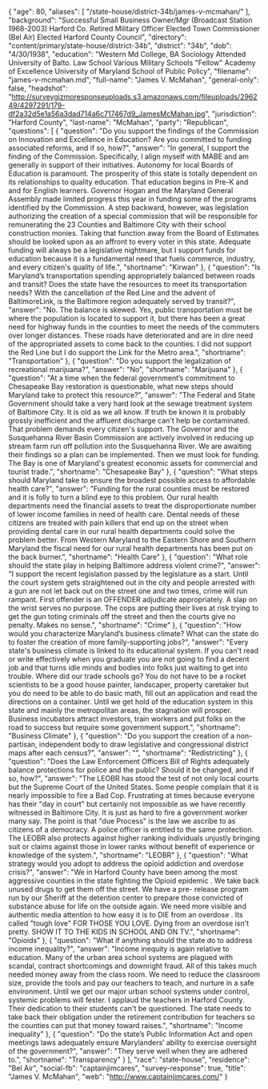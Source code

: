 {
  "age": 80,
  "aliases": [
    "/state-house/district-34b/james-v-mcmahan/"
  ],
  "background": "Successful Small Business Owner/Mgr (Broadcast Station 1968-2003) Harford Co.              Retired Military Officer  Elected Town Commissioner (Bel Air) Elected Harford County Council",
  "directory": "content/primary/state-house/district-34b",
  "district": "34b",
  "dob": "4/30/1938",
  "education": "Western Md College, BA Sociology Attended University of Balto. Law School Various Military Schools \"Fellow\" Academy of Excellence University of Maryland School of Public Policy",
  "filename": "james-v-mcmahan.md",
  "full-name": "James V. McMahan",
  "general-only": false,
  "headshot": "http://surveygizmoresponseuploads.s3.amazonaws.com/fileuploads/296249/4297291/179-df2a32d5e1a56a3dad714a6c717467d9_JamesMcMahan.jpg",
  "jurisdiction": "Harford County",
  "last-name": "McMahan",
  "party": "Republican",
  "questions": [
    {
      "question": "Do you support the findings of the Commission on Innovation and Excellence in Education? Are you committed to funding associated reforms, and if so, how?",
      "answer": "In general, I support the finding of the Commission.  Specifically, I align myself with MABE and am generally in support of their initiatives.  Autonomy for local Boards of Education is paramount.  The prosperity of this state is totally dependent on its relationships to quality education.  That education begins in Pre-K and and for English learners.  Governor Hogan and the Maryland General Assembly made limited progress this year in funding some of the programs identified by the Commission.  A step backward, however, was legislation authorizing the creation of a special commission that will be responsible for remunerating the 23 Counties and Baltimore City with their school construction monies.  Taking that function away from the Board of Estimates should be looked upon as an affront to every voter in this state.  Adequate funding will always be a legislative nightmare, but I support funds for education because it is a fundamental need that fuels commerce, industry, and every citizen's quality of life.",
      "shortname": "Kirwan"
    },
    {
      "question": "Is Maryland’s transportation spending appropriately balanced between roads and transit? Does the state have the resources to meet its transportation needs? With the cancellation of the Red Line and the advent of BaltimoreLink, is the Baltimore region adequately served by transit?",
      "answer": "No. The balance is skewed.  Yes, public transportation must be where the population is located to support it, but there has been a  great need for highway funds in the counties to meet the needs of the commuters over longer distances. These roads have deteriorated and are in dire need of the appropriated assets to come back to the counties.  I did not support the Red Line but I do support the Link for the Metro area.",
      "shortname": "Transportation"
    },
    {
      "question": "Do you support the legalization of recreational marijuana?",
      "answer": "No",
      "shortname": "Marijuana"
    },
    {
      "question": "At a time when the federal government’s commitment to Chesapeake Bay restoration is questionable, what new steps should Maryland take to protect this resource?",
      "answer": "The Federal and State Government should take a very hard look at the sewage treatment system of Baltimore City.  It is old as we all know. If truth be known it is probably grossly inefficient and the affluent discharge can't help be contaminated. That problem demands every citizen's support.  The Governor and the Susquehanna River Basin Commission are actively involved in reducing  up stream  farm run off pollution into the Susquehanna River. We are awaiting their findings so a plan can be implemented.  Then we must look for funding.  The Bay is one of Maryland's greatest  economic assets for commercial and tourist trade.",
      "shortname": "Chesapeake Bay"
    },
    {
      "question": "What steps should Maryland take to ensure the broadest possible access to affordable health care?",
      "answer": "Funding for the  rural counties must be restored and it is folly to turn a blind eye to this problem.  Our rural health departments need the financial assets  to treat the disproportionate number of  lower income families in need of health care. Dental needs of these citizens are treated with pain killers that end up on the street when providing dental care in our rural health departments could solve the problem better.  From Western Maryland to the Eastern Shore and Southern Maryland the fiscal need for our rural health departments has been put on the back burner.",
      "shortname": "Health Care"
    },
    {
      "question": "What role should the state play in helping Baltimore address violent crime?",
      "answer": "I support the recent legislation passed by the legislature as a start.  Until the court system gets straightened out in the city and people arrested with a gun are not let back out on the street one and two times, crime will run rampant. First offender is an OFFENDER adjudicate appropriately. A slap on the wrist serves no purpose. The cops are putting their lives at risk trying to get the gun toting criminals off the street and then the courts give no penalty.  Makes no sense.",
      "shortname": "Crime"
    },
    {
      "question": "How would you characterize Maryland’s business climate? What can the state do to foster the creation of more family-supporting jobs?",
      "answer": "Every state's business climate is linked to its educational system.  If you can't read or write effectively when you graduate you are not going to find a decent job and that turns idle minds and bodies into folks just waiting to get into trouble.  Where did our trade schools go? You do not have to be a rocket scientists to be a good house painter, landscaper, property caretaker but you do need to  be able to do basic math, fill out an application and read the directions on a container. Until we get hold of the education system in this state and mainly the metropolitan areas, the stagnation will prosper.  Business incubators attract investors, train workers and put folks on the road to success but require some government support.",
      "shortname": "Business Climate"
    },
    {
      "question": "Do you support the creation of a non-partisan, independent body to draw legislative and congressional district maps after each census?",
      "answer": "",
      "shortname": "Redistricting"
    },
    {
      "question": "Does the Law Enforcement Officers Bill of Rights adequately balance protections for police and the public? Should it be changed, and if so, how?",
      "answer": "The  LEOBR has stood the test of not only local courts but the Supreme Court of the United States.  Some people complain that it is nearly impossible to  fire a Bad Cop.  Frustrating at times because everyone has their \"day in court\" but certainly not impossible as we have recently witnessed in Baltimore City. It is just as hard to fire a government worker many say. The point is that \"due Process\" is the law we ascribe to as citizens of a democracy. A police officer is entitled to the same protection. The LEOBR also protects against higher ranking individuals unjustly bringing suit or claims against those  in lower ranks without benefit of experience or knowledge of the system.",
      "shortname": "LEOBR"
    },
    {
      "question": "What strategy would you adopt to address the opioid addiction and overdose crisis?",
      "answer": "We in Harford County have been among the most aggressive counties in the state fighting the Opioid epidemic .  We take back unused drugs to get them off the street.  We have a pre- release program run by our Sheriff at the detention center to prepare those convicted of substance abuse for life on the outside again.  We need more visible and authentic media attention to how easy it is to DIE from an overdose .  Its called \"tough love\" FOR THOSE YOU LOVE.   Dying from an overdose isn't pretty.  SHOW IT TO THE KIDS IN SCHOOL AND ON TV.",
      "shortname": "Opioids"
    },
    {
      "question": "What if anything should the state do to address income inequality?",
      "answer": "Income inequity is again relative to education.  Many of the urban area school systems are plagued with scandal, contract shortcomings and downright fraud. All of this takes much needed money away from the class room. We need to reduce the classroom size, provide the tools and pay our teachers to teach, and nurture in a safe environment.  Until we get our major urban school systems under control, systemic problems will fester. I applaud the teachers in Harford County. Their dedication to their students can't be questioned.   The state needs to take back their obligation under the retirement contribution for teachers so the counties can put that money toward raises.",
      "shortname": "Income inequality"
    },
    {
      "question": "Do the state’s Public Information Act and open meetings laws adequately ensure Marylanders’ ability to exercise oversight of the government?",
      "answer": "They serve well when they are adhered to.",
      "shortname": "Transparency"
    }
  ],
  "race": "state-house",
  "residence": "Bel Air",
  "social-fb": "captainjimcares",
  "survey-response": true,
  "title": "James V. McMahan",
  "web": "http://www.captainjimcares.com/"
}
